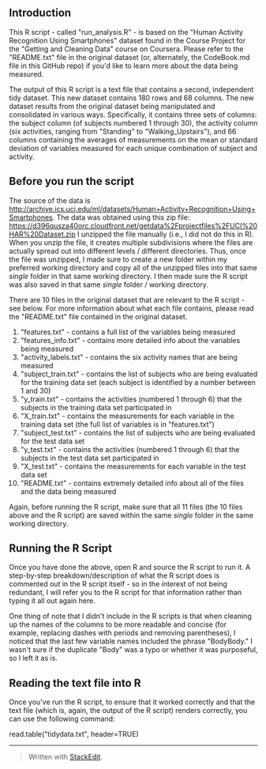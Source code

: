 
**Introduction**
----------

This R script - called "run_analysis.R" - is based on the "Human Activity Recognition Using Smartphones" dataset found in the Course Project for the "Getting and Cleaning Data" course on Coursera. Please refer to the "README.txt" file in the original dataset (or, alternately, the CodeBook.md file in this GitHub repo) if you'd like to learn more about the data being measured.

The output of this R script is a text file that contains a second, independent tidy dataset. This new dataset contains 180 rows and 68 columns. The new dataset results from the original dataset being manipulated and consolidated in various ways. Specifically, it contains three sets of columns: the subject column (of subjects numbered 1 through 30), the activity column (six activities, ranging from "Standing" to "Walking_Upstairs"), and 66 columns containing the averages of measurements on the mean or standard deviation of variables measured for each unique combination of subject and activity.

**Before you run the script**
----------------------

The source of the data is http://archive.ics.uci.edu/ml/datasets/Human+Activity+Recognition+Using+Smartphones. The data was obtained using this zip file: https://d396qusza40orc.cloudfront.net/getdata%2Fprojectfiles%2FUCI%20HAR%20Dataset.zip I unzipped the file manually (i.e., I did not do this in R). When you unzip the file, it creates multiple subdivisions where the files are actually spread out into different levels / different directories. Thus, once the file was unzipped, I made sure to create a new folder within my preferred working directory and copy all of the unzipped files into that same *single* folder in that same working directory. I then made sure the R script was also saved in that same *single* folder / working directory.

There are 10 files in the original dataset that are relevant to the R script - see below. For more information about what each file contains, please read the "README.txt" file contained in the original dataset.

 1. "features.txt" - contains a full list of the variables being measured
 2. "features_info.txt" - contains more detailed info about the variables being measured
 3. "activity_labels.txt" - contains the six activity names that are being measured
 4. "subject_train.txt" - contains the list of subjects who are being evaluated for the training data set (each subject is identified by a number between 1 and 30)
 5. "y_train.txt" - contains the activities (numbered 1 through 6) that the subjects in the training data set participated in
 6. "X_train.txt" - contains the measurements for each variable in the training data set (the full list of variables is in "features.txt")
 7. "subject_test.txt" - contains the list of subjects who are being evaluated for the test data set
 8. "y_test.txt" - contains the activities (numbered 1 through 6) that the subjects in the test data set participated in
 9. "X_test.txt" - contains the measurements for each variable in the test data set
 10. "README.txt" - contains extremely detailed info about all of the files and the data being measured

Again, before running the R script, make sure that all 11 files (the 10 files above and the R script) are saved within the same *single* folder in the same working directory.

**Running the R Script**
------------------------
Once you have done the above, open R and source the R script to run it. A step-by-step breakdown/description of what the R script does is commented out in the R script itself - so in the interest of not being redundant, I will refer you to the R script for that information rather than typing it all out again here.

One thing of note that I didn't include in the R scripts is that when cleaning up
the names of the columns to be more readable and concise (for example, replacing
dashes with periods and removing parentheses), I noticed that the last few variable
names included the phrase "BodyBody." I wasn't sure if the duplicate "Body" was
a typo or whether it was purposeful, so I left it as is.

**Reading the text file into R**
--------------------------------

Once you've run the R script, to ensure that it worked correctly and that the text file (which is, again, the output of the R script) renders correctly, you can use the following command:

read.table("tidydata.txt", header=TRUE)

------------------------------------------------------------------------

> Written with [StackEdit](https://stackedit.io/).